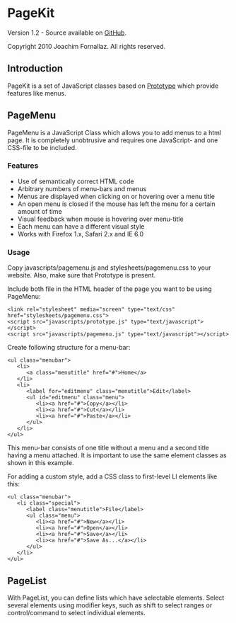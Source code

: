 PageKit
=======

Version 1.2 - Source available on [GitHub](http://github.com/fjoachim/pagekit).

Copyright 2010 Joachim Fornallaz. All rights reserved.


Introduction
------------

PageKit is a set of JavaScript classes based on [Prototype](http://www.prototypejs.org/) which provide features like menus.

PageMenu
--------

PageMenu is a JavaScript Class which allows you to add menus to a html page. It is completely unobtrusive and requires one JavaScript- and one CSS-file to be included.

### Features

* Use of semantically correct HTML code
* Arbitrary numbers of menu-bars and menus
* Menus are displayed when clicking on or hovering over a menu title
* An open menu is closed if the mouse has left the menu for a certain amount of time
* Visual feedback when mouse is hovering over menu-title
* Each menu can have a different visual style
* Works with Firefox 1.x, Safari 2.x and IE 6.0

### Usage

Copy javascripts/pagemenu.js and stylesheets/pagemenu.css to your website. Also, make sure that Prototype is present. 

Include both file in the HTML header of the page you want to be using PageMenu:

    <link rel="stylesheet" media="screen" type="text/css" href="stylesheets/pagemenu.css">
    <script src="javascripts/prototype.js" type="text/javascript"></script>
    <script src="javascripts/pagemenu.js" type="text/javascript"></script>
    
Create following structure for a menu-bar:

    <ul class="menubar">
       <li>
          <a class="menutitle" href="#">Home</a>
       </li>
       <li>
          <label for="editmenu" class="menutitle">Edit</label>
          <ul id="editmenu" class="menu">
             <li><a href="#">Copy</a></li>
             <li><a href="#">Cut</a></li>
             <li><a href="#">Paste</a></li>
          </ul>
       </li>
    </ul> 

This menu-bar consists of one title without a menu and a second title having a menu attached. It is important to use the same element classes as shown in this example. 

For adding a custom style, add a CSS class to first-level LI elements like this: 

    <ul class="menubar">
       <li class="special">
          <label class="menutitle">File</label>
          <ul class="menu">
             <li><a href="#">New</a></li> 
             <li><a href="#">Open</a></li>
             <li><a href="#">Save</a></li>
             <li><a href="#">Save As...</a></li>
          </ul>
       </li>
    </ul>

PageList
--------

With PageList, you can define lists which have selectable elements. Select several elements using modifier keys, such as shift to select ranges or control/command to select individual elements.